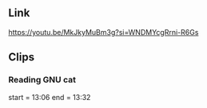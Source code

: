 ## Link
https://youtu.be/MkJkyMuBm3g?si=WNDMYcgRrni-R6Gs

## Clips

### Reading GNU cat
start = 13:06
end = 13:32